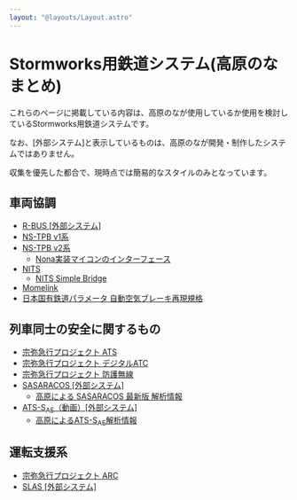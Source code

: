 ```yaml
---
layout: "@layouts/Layout.astro"
---
```

# Stormworks用鉄道システム(高原のな まとめ)
これらのページに掲載している内容は、高原のなが使用しているか使用を検討しているStormworks用鉄道システムです。

なお、\[外部システム\]と表示しているものは、高原のなが開発・制作したシステムではありません。

収集を優先した都合で、現時点では簡易的なスタイルのみとなっています。

## 車両協調

- [R-BUS \[外部システム\]](https://wikiwiki.jp/sbarjp/%E5%85%B1%E9%80%9A%E8%A6%8F%E6%A0%BC/%E9%89%84%E9%81%93/R-BUS)
- [NS-TPB v1系](/sw-train-docs/communicate/NS-TPBv1.html)
- [NS-TPB v2系](/sw-train-docs/communicate/NS-TPBv2.html)
  - [Nona実装マイコンのインターフェース](/sw-train-docs/communicate/NS-TPBv2-nona.html)
- [NITS](/sw-train-docs/communicate/NITS.html)
  - [NITS Simple Bridge](/sw-train-docs/communicate/NITS-Simple-Bridge.html)
- [Momelink](/sw-train-docs/communicate/Momelink.html)
- [日本国有鉄道パラメータ 自動空気ブレーキ再現規格](/sw-train-docs/communicate/air-brake-JNR.html)

## 列車同士の安全に関するもの
- [宗弥急行プロジェクト ATS](/sw-train-docs/protect/Soya-ATS.html)
- [宗弥急行プロジェクト デジタルATC](/sw-train-docs/protect/Soya-DATC.html)
- [宗弥急行プロジェクト 防護無線](/sw-train-docs/protect/Soya-Radio.html)
- [SASARACOS \[外部システム\]](https://github.com/MyanoSASA/SASARACOSPRE)
  - [高原による SASARACOS 最新版 解析情報](/sw-train-docs/protect/SASARACOS.html)
- [ATS-S<sub>AE</sub>（動画）\[外部システム\]](https://www.nicovideo.jp/watch/sm38675237)
  - [高原によるATS-S<sub>AE</sub>解析情報](/sw-train-docs/protect/ATS-S-AE.html)

## 運転支援系
- [宗弥急行プロジェクト ARC](/sw-train-docs/support/Soya-Express-ARC.html)
- [SLAS \[外部システム\]](/sw-train-docs/support/SLAS.html)

